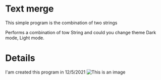 # Text merge
This simple program is the combination of two strings


Performs a combination of tow String and could you change theme Dark mode, Light mode.

# Details
I'am created this program in 
12/5/2021
![This is an image](R:/HitPaw/img_1.png)
